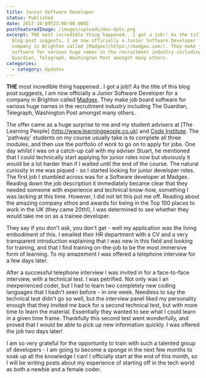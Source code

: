 ```yaml
---
title: Junior Software Developer
status: Published
date: 2017-10-09T23:00:00.000Z
postFeaturedImage: /images/uploads/dev-dots.png
excerpt: THE most incredible thing happened.. I got a job!! As the title of this
  blog post suggests, I am now officially a Junior Software Developer for a
  company in Brighton called [Madgex](https://madgex.com/). They make job board
  software for various huge names in the recruitment industry including The
  Guardian, Telegraph, Washington Post amongst many others.
categories:
  - category: Updates
---
```

**THE** most incredible thing happened.. I got a job!! As the title of this blog post suggests, I am now officially a Junior Software Developer for a company in Brighton called [Madgex](https://madgex.com/). They make job board software for various huge names in the recruitment industry including The Guardian, Telegraph, Washington Post amongst many others.

The offer came as a huge surprise to me and my student advisers  at [The Learning People] (http://www.learningpeople.co.uk) and [Code Institute](https://www.codeinstitute.net). The 'pathway' students on my course usually take is to complete all three modules, and then use the portfolio of work to go on to apply for jobs. One day whilst I was on a catch-up call with my adviser Stuart, he mentioned that I could technically start applying for junior roles now but obviously it would be a lot harder than if I waited until the end of the course. The natural curiosity in me was piqued - so I started looking for junior developer roles. The first job I stumbled across was for a Software developer at Madgex. Reading down the job description it immediately became clear that they needed someone with experience and technical know-how, something I was lacking at this time. However, I did not let this put me off. Reading about the amazing company ethos and awards for being in the Top 100 places to work in the UK (they came 20th!), I was determined to see whether they would take me on as a trainee developer.

They say if you don't ask, you don't get - well my application was the living embodiment of this. I emailed their HR department with a CV and a very transparent introduction explaining that I was new in this field and looking for training, and that I find training on-the-job to be the most immersive form of learning. To my amazement I was offered a telephone interview for a few days later.

After a successful telephone interview I was invited in for a face-to-face interview, with a technical test. I was petrified. Not only was I an inexperienced coder, but I had to learn two completely new coding languages that I hadn't seen before - in one week. Needless to say the technical test didn't go so well, but the interview panel liked my personality enough that they invited me back for a second technical test, but with more time to learn the material. Essentially they wanted to see what I could learn in a given time frame. Thankfully this second test went wonderfully, and proved that I would be able to pick up new information quickly. I was offered the job two days later!

I am so very grateful for the opportunity to train with such a talented group of developers - I am going to become a sponge in the next few months to soak up all the knowledge I can! I officially start at the end of this month, so I will be writing posts about my experience of starting off in the tech world as both a newbie and a female coder.